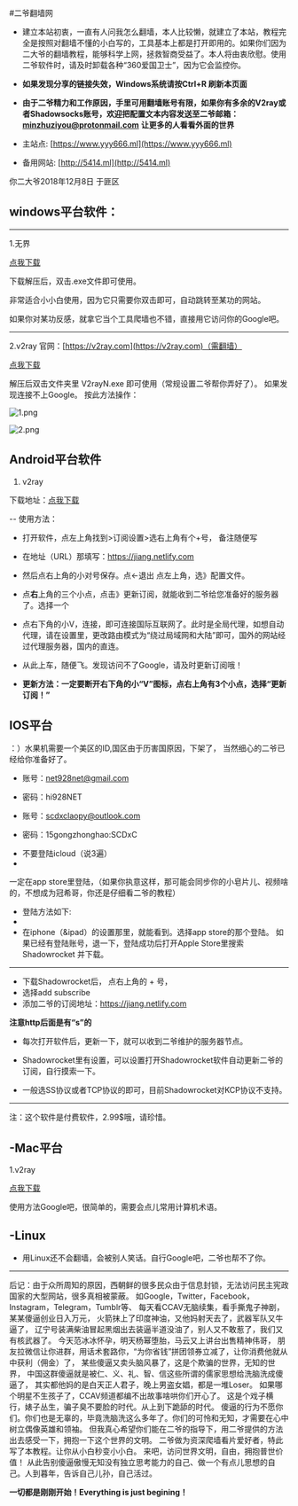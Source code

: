 #二爷翻墙网

* 建立本站初衷，一直有人问我怎么翻墙，本人比较懒，就建立了本站，教程完全是按照对翻墙不懂的小白写的，工具基本上都是打开即用的。如果你们因为二大爷的翻墙教程，能够科学上网，拯救智商受益了。本人将由衷欣慰。使用二爷软件时，请及时卸载各种“360爱国卫士”，因为它会监控你。

*  **如果发现分享的链接失效，Windows系统请按Ctrl+R 刷新本页面**
*  **由于二爷精力和工作原因，手里可用翻墙账号有限，如果你有多余的V2ray或者Shadowsocks账号，欢迎把配置文本内容发送至二爷邮箱：[minzhuziyou@protonmail.com](minzhuziyou@protonmail.com "minzhuziyou@protonmail.com")**
**让更多的人看看外面的世界**

* 主站点: [https://www.yyy666.ml](https://www.yyy666.ml)

* 备用网站: [http://5414.ml](http://5414.ml)


你二大爷2018年12月8日 于匪区

## windows平台软件： 

* * *

1.无界 

[点我下载](https://github.com/ugvf2009/Miles/raw/master/freedom.7z)

下载解压后，双击.exe文件即可使用。

非常适合小小白使用，因为它只需要你双击即可，自动跳转至某功的网站。

如果你对某功反感，就拿它当个工具爬墙也不错，直接用它访问你的Google吧。

* * *

2.v2ray
 官网：[https://v2ray.com](https://v2ray.com)（需翻墙）
 

[点我下载](https://github.com/ugvf2009/Miles/raw/master/v2rayN-Core.7z)

解压后双击文件夹里 V2rayN.exe 即可使用（常规设置二爷帮你弄好了）。
如果发现连接不上Google。
按此方法操作：

![1.png](https://i.loli.net/2019/04/25/5cc12d036ad65.png)


![2.png](https://i.loli.net/2019/04/25/5cc12d03c15fb.png)

## Android平台软件

1. v2ray 


下载地址：[点我下载](https://github.com/ugvf2009/Miles/raw/master/v2ray.apk) 


-- 使用方法：

*  打开软件，点左上角找到>订阅设置>选右上角有个+号， 备注随便写

*  在地址（URL）那填写：[https://jiang.netlify.com ](https://jiang.netlify.com  "https://jiang.netlify.com ")

*  然后点右上角的小对号保存。点←退出 点左上角，选》配置文件。

*  点**右**上角的三个小点，点击》更新订阅，就能收到二爷给您准备好的服务器了。选择一个
*  点右下角的小V，连接，即可连接国际互联网了。此时是全局代理，如想自动代理，请在设置里，更改路由模式为“绕过局域网和大陆”即可，国外的网站经过代理服务器，国内的直连。

*  从此上车，随便飞。发现访问不了Google，请及时更新订阅哦！

*  **更新方法：一定要断开右下角的小“V”图标，点右上角有3个小点，选择“更新订阅！”**

##  IOS平台 
：）水果机需要一个美区的ID,国区由于历害国原因，下架了， 当然细心的二爷已经给你准备好了。 

* 账号：net928net@gmail.com

* 密码：hi928NET

* 账号：scdxclaopy@outlook.com

* 密码：15gongzhonghao:SCDxC



- 不要登陆icloud（说3遍）
-

一定在app store里登陆，（如果你执意这样，那可能会同步你的小皂片儿、视频啥的，不想成为冠希哥，你还是仔细看二爷的教程）

- 登陆方法如下:
- 
- 在iphone（&ipad）的设置那里，就能看到。选择app store的那个登陆。 如果已经有登陆账号，退一下，登陆成功后打开Apple Store里搜索Shadowrocket 并下载。
 

* * *

* 下载Shadowrocket后， 点右上角的 + 号，
* 选择add subscribe 
* 添加二爷的订阅地址：[https://jiang.netlify.com ](https://jiang.netlify.com  "https://jiang.netlify.com ")

**注意http后面是有“s”的**

* 每次打开软件后，更新一下，就可以收到二爷维护的服务器节点。 

* Shadowrocket里有设置，可以设置打开Shadowrocket软件自动更新二爷的订阅，自行摸索一下。

* 一般选SS协议或者TCP协议的即可，目前Shadowrocket对KCP协议不支持。

* * *
注：这个软件是付费软件，2.99$哦，请珍惜。

## -Mac平台 

1.v2ray 

[点我下载](https://github.com/Cenmrev/V2RayX/releases/download/v1.5.1/V2RayX.app.zip)

使用方法Google吧，很简单的，需要会点儿常用计算机术语。

## -Linux

* 用Linux还不会翻墙，会被别人笑话。自行Google吧，二爷也帮不了你。


* * *

后记：由于众所周知的原因，西朝鲜的很多民众由于信息封锁，无法访问民主宪政国家的大型网站，很多真相被蒙蔽。 如Google，Twitter，Facebook，Instagram，Telegram，Tumblr等、 每天看CCAV无脑续集，看手撕鬼子神剧，某某傻逼创业日入万元， 火箭抹上了印度神油，又他妈射天去了，武器军队又牛逼了， 辽宁号装满柴油冒起黑烟出去装逼半道没油了，别人又不敢惹了，我们又有核武器了。 今天范冰冰怀孕，明天杨幂堕胎，马云又上讲台出售精神伟哥， 朋友拉微信让你进群，用话术套路你，“为你省钱”拼团领券立减了，让你消费他就从中获利（佣金）了， 某些傻逼又卖头脑风暴了，这是个欺骗的世界，无知的世界， 中国这群傻逼就是被仁、义、礼、智、信这些所谓的儒家思想给洗脑洗成傻逼了， 其实都他妈的是白天正人君子，晚上男盗女娼，都是一堆Loser。 如果哪个明星不生孩子了，CCAV频道都编不出故事啥哄你们开心了。 这是个戏子横行，婊子丛生，骗子臭不要脸的时代。从上到下跪舔的时代。 傻逼的行为不愿你们。你们也是无辜的，毕竟洗脑洗这么多年了。你们的可怜和无知，才需要在心中树立偶像英雄和领袖。 但我真心希望你们能在二爷的指导下，用二爷提供的方法出去感受一下，拥抱一下这个世界的文明。 二爷做为资深爬墙看片爱好者，特此写了本教程。让你从小白秒变小小白。 来吧，访问世界文明，自由，拥抱普世价值！ 从此告别傻逼傲慢无知没有独立思考能力的自己、做一个有点儿思想的自己。人到暮年，告诉自己儿孙，自己活过。 

**一切都是刚刚开始！Everything is just begining！**

